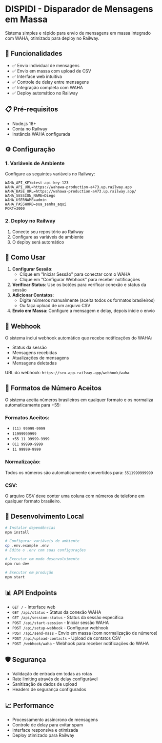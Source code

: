 # DISPIDI - Disparador de Mensagens em Massa

Sistema simples e rápido para envio de mensagens em massa integrado com WAHA, otimizado para deploy no Railway.

## 🚀 Funcionalidades

- ✅ Envio individual de mensagens
- ✅ Envio em massa com upload de CSV
- ✅ Interface web intuitiva
- ✅ Controle de delay entre mensagens
- ✅ Integração completa com WAHA
- ✅ Deploy automático no Railway

## 📋 Pré-requisitos

- Node.js 18+
- Conta no Railway
- Instância WAHA configurada

## ⚙️ Configuração

### 1. Variáveis de Ambiente

Configure as seguintes variáveis no Railway:

```
WAHA_API_KEY=test-api-key-123
WAHA_API_URL=https://wahawa-production-a473.up.railway.app
WAHA_BASE_URL=https://wahawa-production-a473.up.railway.app/
WAHA_SESSION_NAME=Diego
WAHA_USERNAME=admin
WAHA_PASSWORD=sua_senha_aqui
PORT=3000
```

### 2. Deploy no Railway

1. Conecte seu repositório ao Railway
2. Configure as variáveis de ambiente
3. O deploy será automático

## 📱 Como Usar

1. **Configurar Sessão**: 
   - Clique em "Iniciar Sessão" para conectar com o WAHA
   - Clique em "Configurar Webhook" para receber notificações
2. **Verificar Status**: Use os botões para verificar conexão e status da sessão
3. **Adicionar Contatos**: 
   - Digite números manualmente (aceita todos os formatos brasileiros)
   - Ou faça upload de um arquivo CSV
4. **Envio em Massa**: Configure a mensagem e delay, depois inicie o envio

## 🔗 Webhook

O sistema inclui webhook automático que recebe notificações do WAHA:
- Status da sessão
- Mensagens recebidas
- Atualizações de mensagens
- Mensagens deletadas

URL do webhook: `https://seu-app.railway.app/webhook/waha`

## 📄 Formatos de Número Aceitos

O sistema aceita números brasileiros em qualquer formato e os normaliza automaticamente para +55:

### Formatos Aceitos:
- `(11) 99999-9999`
- `11999999999`
- `+55 11 99999-9999`
- `011 99999-9999`
- `11 99999-9999`

### Normalização:
Todos os números são automaticamente convertidos para: `5511999999999`

### CSV:
O arquivo CSV deve conter uma coluna com números de telefone em qualquer formato brasileiro.

## 🔧 Desenvolvimento Local

```bash
# Instalar dependências
npm install

# Configurar variáveis de ambiente
cp .env.example .env
# Edite o .env com suas configurações

# Executar em modo desenvolvimento
npm run dev

# Executar em produção
npm start
```

## 📊 API Endpoints

- `GET /` - Interface web
- `GET /api/status` - Status da conexão WAHA
- `GET /api/session-status` - Status da sessão específica
- `POST /api/start-session` - Iniciar sessão WAHA
- `POST /api/setup-webhook` - Configurar webhook
- `POST /api/send-mass` - Envio em massa (com normalização de números)
- `POST /api/upload-contacts` - Upload de contatos CSV
- `POST /webhook/waha` - Webhook para receber notificações do WAHA

## 🛡️ Segurança

- Validação de entrada em todas as rotas
- Rate limiting através de delay configurável
- Sanitização de dados de upload
- Headers de segurança configurados

## 📈 Performance

- Processamento assíncrono de mensagens
- Controle de delay para evitar spam
- Interface responsiva e otimizada
- Deploy otimizado para Railway
